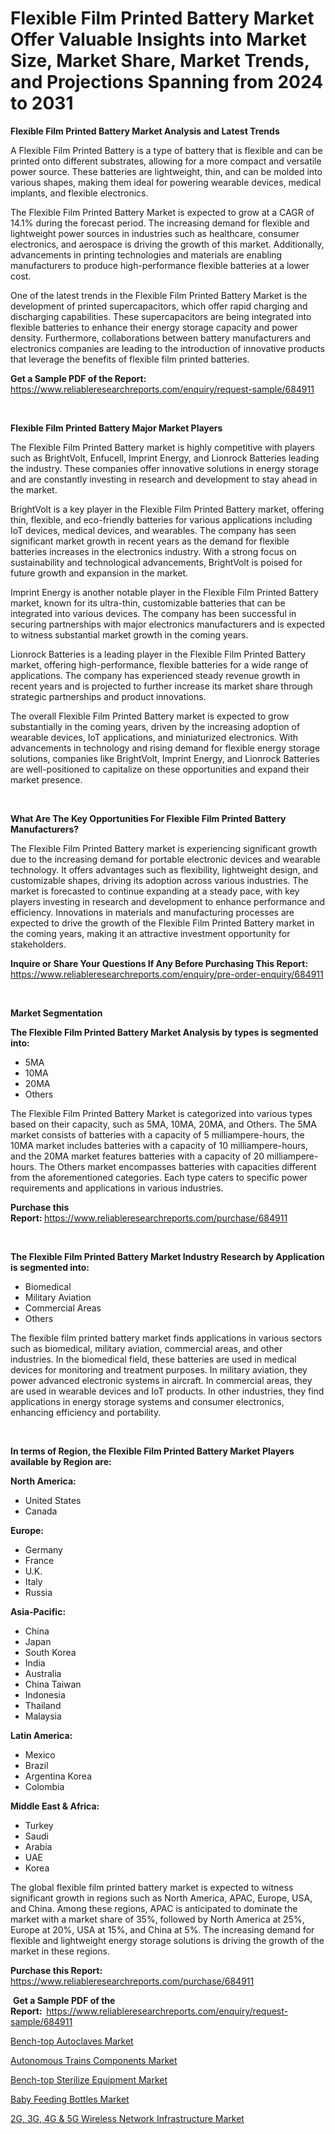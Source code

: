 <p><h1>Flexible Film Printed Battery Market Offer Valuable Insights into Market Size, Market Share, Market Trends, and Projections Spanning from 2024 to 2031</h1></p><p><strong>Flexible Film Printed Battery Market Analysis and Latest Trends</strong></p>
<p><p>A Flexible Film Printed Battery is a type of battery that is flexible and can be printed onto different substrates, allowing for a more compact and versatile power source. These batteries are lightweight, thin, and can be molded into various shapes, making them ideal for powering wearable devices, medical implants, and flexible electronics.</p><p>The Flexible Film Printed Battery Market is expected to grow at a CAGR of 14.1% during the forecast period. The increasing demand for flexible and lightweight power sources in industries such as healthcare, consumer electronics, and aerospace is driving the growth of this market. Additionally, advancements in printing technologies and materials are enabling manufacturers to produce high-performance flexible batteries at a lower cost.</p><p>One of the latest trends in the Flexible Film Printed Battery Market is the development of printed supercapacitors, which offer rapid charging and discharging capabilities. These supercapacitors are being integrated into flexible batteries to enhance their energy storage capacity and power density. Furthermore, collaborations between battery manufacturers and electronics companies are leading to the introduction of innovative products that leverage the benefits of flexible film printed batteries.</p></p>
<p><strong>Get a Sample PDF of the Report:&nbsp;</strong> <a href="https://www.reliableresearchreports.com/enquiry/request-sample/684911">https://www.reliableresearchreports.com/enquiry/request-sample/684911</a></p>
<p>&nbsp;</p>
<p><strong>Flexible Film Printed Battery Major Market Players</strong></p>
<p><p>The Flexible Film Printed Battery market is highly competitive with players such as BrightVolt, Enfucell, Imprint Energy, and Lionrock Batteries leading the industry. These companies offer innovative solutions in energy storage and are constantly investing in research and development to stay ahead in the market.</p><p>BrightVolt is a key player in the Flexible Film Printed Battery market, offering thin, flexible, and eco-friendly batteries for various applications including IoT devices, medical devices, and wearables. The company has seen significant market growth in recent years as the demand for flexible batteries increases in the electronics industry. With a strong focus on sustainability and technological advancements, BrightVolt is poised for future growth and expansion in the market.</p><p>Imprint Energy is another notable player in the Flexible Film Printed Battery market, known for its ultra-thin, customizable batteries that can be integrated into various devices. The company has been successful in securing partnerships with major electronics manufacturers and is expected to witness substantial market growth in the coming years.</p><p>Lionrock Batteries is a leading player in the Flexible Film Printed Battery market, offering high-performance, flexible batteries for a wide range of applications. The company has experienced steady revenue growth in recent years and is projected to further increase its market share through strategic partnerships and product innovations.</p><p>The overall Flexible Film Printed Battery market is expected to grow substantially in the coming years, driven by the increasing adoption of wearable devices, IoT applications, and miniaturized electronics. With advancements in technology and rising demand for flexible energy storage solutions, companies like BrightVolt, Imprint Energy, and Lionrock Batteries are well-positioned to capitalize on these opportunities and expand their market presence.</p></p>
<p>&nbsp;</p>
<p><strong>What Are The Key Opportunities For Flexible Film Printed Battery Manufacturers?</strong></p>
<p><p>The Flexible Film Printed Battery market is experiencing significant growth due to the increasing demand for portable electronic devices and wearable technology. It offers advantages such as flexibility, lightweight design, and customizable shapes, driving its adoption across various industries. The market is forecasted to continue expanding at a steady pace, with key players investing in research and development to enhance performance and efficiency. Innovations in materials and manufacturing processes are expected to drive the growth of the Flexible Film Printed Battery market in the coming years, making it an attractive investment opportunity for stakeholders.</p></p>
<p><strong>Inquire or Share Your Questions If Any Before Purchasing This Report:</strong> <a href="https://www.reliableresearchreports.com/enquiry/pre-order-enquiry/684911">https://www.reliableresearchreports.com/enquiry/pre-order-enquiry/684911</a></p>
<p>&nbsp;</p>
<p><strong>Market Segmentation</strong></p>
<p><strong>The Flexible Film Printed Battery Market Analysis by types is segmented into:</strong></p>
<p><ul><li>5MA</li><li>10MA</li><li>20MA</li><li>Others</li></ul></p>
<p><p>The Flexible Film Printed Battery Market is categorized into various types based on their capacity, such as 5MA, 10MA, 20MA, and Others. The 5MA market consists of batteries with a capacity of 5 milliampere-hours, the 10MA market includes batteries with a capacity of 10 milliampere-hours, and the 20MA market features batteries with a capacity of 20 milliampere-hours. The Others market encompasses batteries with capacities different from the aforementioned categories. Each type caters to specific power requirements and applications in various industries.</p></p>
<p><strong>Purchase this Report:&nbsp;</strong><a href="https://www.reliableresearchreports.com/purchase/684911">https://www.reliableresearchreports.com/purchase/684911</a></p>
<p>&nbsp;</p>
<p><strong>The Flexible Film Printed Battery Market Industry Research by Application is segmented into:</strong></p>
<p><ul><li>Biomedical</li><li>Military Aviation</li><li>Commercial Areas</li><li>Others</li></ul></p>
<p><p>The flexible film printed battery market finds applications in various sectors such as biomedical, military aviation, commercial areas, and other industries. In the biomedical field, these batteries are used in medical devices for monitoring and treatment purposes. In military aviation, they power advanced electronic systems in aircraft. In commercial areas, they are used in wearable devices and IoT products. In other industries, they find applications in energy storage systems and consumer electronics, enhancing efficiency and portability.</p></p>
<p>&nbsp;</p>
<p><strong>In terms of Region, the Flexible Film Printed Battery Market Players available by Region are:</strong></p>
<p>
    <p> <strong> North America: </strong>
        <ul>
            <li>United States</li>
            <li>Canada</li>
        </ul>
        </p> 
    <p> <strong> Europe: </strong>
        <ul>
            <li>Germany</li>
            <li>France</li>
            <li>U.K.</li>
            <li>Italy</li>
            <li>Russia</li>
        </ul>
        </p> 
    <p> <strong> Asia-Pacific: </strong>
        <ul>
            <li>China</li>
            <li>Japan</li>
            <li>South Korea</li>
            <li>India</li>
            <li>Australia</li>
            <li>China Taiwan</li>
            <li>Indonesia</li>
            <li>Thailand</li>
            <li>Malaysia</li>
        </ul>
        </p> 
    <p> <strong> Latin America: </strong>
        <ul>
            <li>Mexico</li>
            <li>Brazil</li>
            <li>Argentina Korea</li>
            <li>Colombia</li>
        </ul>
        </p> 
    <p> <strong> Middle East & Africa: </strong>
        <ul>
            <li>Turkey</li>
            <li>Saudi</li>
            <li>Arabia</li>
            <li>UAE</li>
            <li>Korea</li>
        </ul>
    </p>
    </p>
<p><p>The global flexible film printed battery market is expected to witness significant growth in regions such as North America, APAC, Europe, USA, and China. Among these regions, APAC is anticipated to dominate the market with a market share of 35%, followed by North America at 25%, Europe at 20%, USA at 15%, and China at 5%. The increasing demand for flexible and lightweight energy storage solutions is driving the growth of the market in these regions.</p></p>
<p><strong>Purchase this Report: </strong><a href="https://www.reliableresearchreports.com/purchase/684911">https://www.reliableresearchreports.com/purchase/684911</a></p>
<p>&nbsp;<strong>Get a Sample PDF of the Report:&nbsp;&nbsp;</strong><a href="https://www.reliableresearchreports.com/enquiry/request-sample/684911">https://www.reliableresearchreports.com/enquiry/request-sample/684911</a></p>
<p><strong></strong></p>
<p><p><a href="https://skillful-vermicelli-b89.notion.site/Bench-top-Autoclaves-Market-Size-Evaluating-its-Market-Trends-Growth-and-Projections-2024-2031-5820b1797d054e5a8df710f5acd16313">Bench-top Autoclaves Market</a></p><p><a href="https://view.publitas.com/reportprime-1/autonomous-trains-components-market-size-furnishes-valuable-information-encompassing-market-share-market-trends-and-projections-spanning-from-2024-to-2031/">Autonomous Trains Components Market</a></p><p><a href="https://simplistic-meeting-7ee.notion.site/Bench-top-Sterilize-Equipment-Market-Size-Global-Industry-Overview-Market-Segmentation-and-Forecas-d04a97757f194d4795730bbb2d5cfe7b">Bench-top Sterilize Equipment Market</a></p><p><a href="https://view.publitas.com/reportprime-1/baby-feeding-bottles-market-research-report-reveals-the-latest-trends-and-opportunities-of-this-market-for-period-from-2024-2031/">Baby Feeding Bottles Market</a></p><p><a href="https://eight-handstand-8fb.notion.site/2G-3G-4G-5G-Wireless-Network-Infrastructure-Market-Centers-on-Aspects-such-as-Market-Growth-Mar-865df2339c8c4acab325fd0113592612">2G, 3G, 4G & 5G Wireless Network Infrastructure Market</a></p></p>